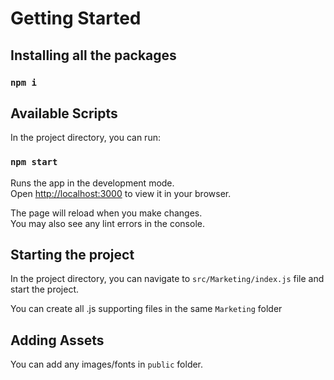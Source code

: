 # Getting Started

## Installing all the packages

### `npm i`

## Available Scripts

In the project directory, you can run:

### `npm start`

Runs the app in the development mode.\
Open [http://localhost:3000](http://localhost:3000) to view it in your browser.

The page will reload when you make changes.\
You may also see any lint errors in the console.

## Starting the project

In the project directory, you can navigate to `src/Marketing/index.js` file and start the project.

You can create all .js supporting files in the same `Marketing` folder

## Adding Assets

You can add any images/fonts in `public` folder.
